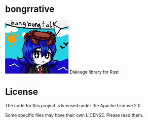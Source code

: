 # bongrrative
![bongbong with a bong bong crab](assets/bongcrab.png)
Dialouge library for Rust

# License
The code for this project is licensed under the Apache License 2.0

Some specific files may have their own LICENSE. Please read them. 